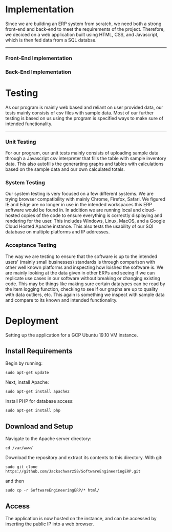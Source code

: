 # Implementation
Since we are building an ERP system from scratch, we need both a strong front-end and back-end to meet the requirements of the project. Therefore, we deciced on a web application built using HTML, CSS, and Javascript, which is then fed data from a SQL databse.

---

### Front-End Implementation

### Back-End Implementation

# Testing
As our program is mainly web based and reliant on user provided data, our tests mainly consists of csv files with sample data. Most of our further testing is based on us using the program is specified ways to make sure of intended functionality. 

---

### Unit Testing
For our program, our unit tests mainly consists of uploading sample data through a Javascript csv interpreter that fills the table with sample inventory data. This also autofills the generarting graphs and tables with calculations based on the sample data and our own calculated totals.

### System Testing
Our system testing is very focused on a few different systems. We are trying browser compatibility with mainly Chrome, Firefox, Safari. We figured IE and Edge are no longer in use in the intended workspaces this ERP software would be found in. In addition we are running local and cloud-hosted copies of the code to ensure everything is correctly displaying and rendering for the user. This includes Windows, Linux, MacOS, and a Google Cloud Hosted Apache instance. This also tests the usability of our SQl database on multiple platforms and IP addresses.

### Acceptance Testing
The way we are testing to ensure that the software is up to the intended users' (mainly small businesses) standards is through comparison with other well known platforms and inspecting how loished the software is. We are mainly looking at the data given in other ERPs and seeing if we can replicate use cases in our software without breaking or changing existing code. This may be things like making sure certain datatypes can be read by the item logging function, checking to see if our graphs are up to quality with data outliers, etc. This again is something we inspect with sample data and compare to its known and intended functionality. 

# Deployment
Setting up the application for a GCP Ubuntu 19.10 VM instance.
## Install Requirements
Begin by running:
```
sudo apt-get update
```
Next, install Apache:
```
sudo apt-get install apache2
```
Install PHP for database access:
```
sudo apt-get install php
```
## Download and Setup
Navigate to the Apache server directory:
```
cd /var/www/
```
Download the repository and extract its contents to this directory.
With git:
```
sudo git clone https://github.com/Jackschwarz58/SoftwareEngineeringERP.git
```
and then
```
sudo cp -r SoftwareEngineeringERP/* html/
```
## Access
The application is now hosted on the instance, and can be accessed by inserting the public IP into a web browser.
